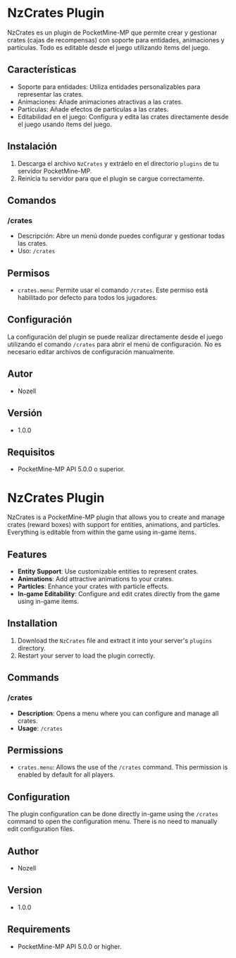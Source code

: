 
# NzCrates Plugin

NzCrates es un plugin de PocketMine-MP que permite crear y gestionar crates (cajas de recompensas) con soporte para entidades, animaciones y partículas. Todo es editable desde el juego utilizando ítems del juego.

## Características

- Soporte para entidades: Utiliza entidades personalizables para representar las crates.
- Animaciones: Añade animaciones atractivas a las crates.
- Partículas: Añade efectos de partículas a las crates.
- Editabilidad en el juego: Configura y edita las crates directamente desde el juego usando ítems del juego.

## Instalación

1. Descarga el archivo `NzCrates` y extráelo en el directorio `plugins` de tu servidor PocketMine-MP.
2. Reinicia tu servidor para que el plugin se cargue correctamente.

## Comandos

### /crates

- Descripción: Abre un menú donde puedes configurar y gestionar todas las crates.
- Uso: `/crates`
## Permisos

- `crates.menu`: Permite usar el comando `/crates`. Este permiso está habilitado por defecto para todos los jugadores.

## Configuración

La configuración del plugin se puede realizar directamente desde el juego utilizando el comando `/crates` para abrir el menú de configuración. No es necesario editar archivos de configuración manualmente.

## Autor

- Nozell

## Versión

- 1.0.0

## Requisitos

- PocketMine-MP API 5.0.0 o superior.

# NzCrates Plugin

NzCrates is a PocketMine-MP plugin that allows you to create and manage crates (reward boxes) with support for entities, animations, and particles. Everything is editable from within the game using in-game items.

## Features

- **Entity Support**: Use customizable entities to represent crates.
- **Animations**: Add attractive animations to your crates.
- **Particles**: Enhance your crates with particle effects.
- **In-game Editability**: Configure and edit crates directly from the game using in-game items.

## Installation

1. Download the `NzCrates` file and extract it into your server's `plugins` directory.
2. Restart your server to load the plugin correctly.

## Commands

### /crates

- **Description**: Opens a menu where you can configure and manage all crates.
- **Usage**: `/crates`

## Permissions

- `crates.menu`: Allows the use of the `/crates` command. This permission is enabled by default for all players.

## Configuration

The plugin configuration can be done directly in-game using the `/crates` command to open the configuration menu. There is no need to manually edit configuration files.

## Author

- Nozell

## Version

- 1.0.0

## Requirements

- PocketMine-MP API 5.0.0 or higher.
